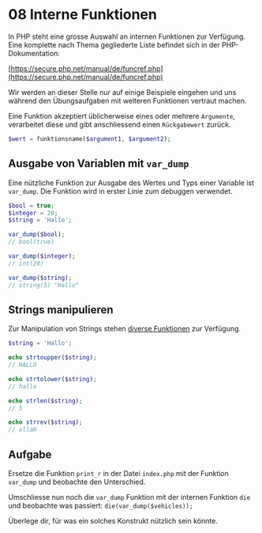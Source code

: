 # 08 Interne Funktionen

In PHP steht eine grosse Auswahl an internen Funktionen zur Verfügung. Eine komplette nach Thema gegliederte Liste befindet sich in der PHP-Dokumentation:

[https://secure.php.net/manual/de/funcref.php](https://secure.php.net/manual/de/funcref.php)

Wir werden an dieser Stelle nur auf einige Beispiele eingehen und uns während den Übungsaufgaben mit weiteren Funktionen vertraut machen.

Eine Funktion akzeptiert üblicherweise eines oder mehrere `Argumente`, verarbeitet diese und gibt anschliessend einen `Rückgabewert` zurück.

```php
$wert = funktionsname($argument1, $argument2);
```

## Ausgabe von Variablen mit `var_dump`

Eine nützliche Funktion zur Ausgabe des Wertes und Typs einer Variable ist `var_dump`. Die Funktion wird in erster Linie zum debuggen verwendet.

```php
$bool = true;
$integer = 20;
$string = 'Hallo';

var_dump($bool);
// bool(true)

var_dump($integer);
// int(20)

var_dump($string);
// string(5) "Hallo"
```

## Strings manipulieren

Zur Manipulation von Strings stehen [diverse Funktionen](https://secure.php.net/manual/de/ref.strings.php) zur Verfügung.

```php
$string = 'Hallo';

echo strtoupper($string);
// HALLO

echo strtolower($string);
// hallo

echo strlen($string);
// 5

echo strrev($string);
// ollaH
```

## Aufgabe

Ersetze die Funktion `print_r` in der Datei `index.php` mit der Funktion `var_dump` und beobachte den Unterschied.

Umschliesse nun noch die `var_dump` Funktion mit der internen Funktion `die` und beobachte was passiert: `die(var_dump($vehicles));`

Überlege dir, für was ein solches Konstrukt nützlich sein könnte.

